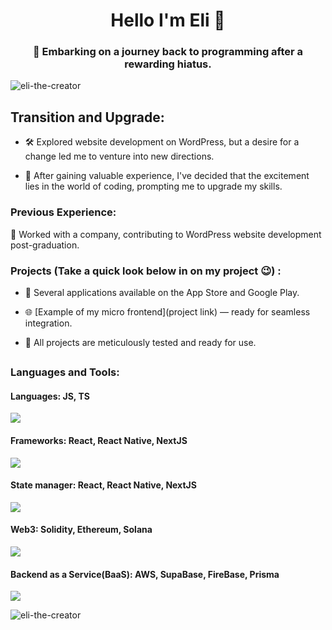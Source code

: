 <h1 align="center">Hello I'm Eli 👋</h1>
<h3 align="center">🚀 Embarking on a journey back to programming after a rewarding hiatus.</h3>

<p align="left"> <img src="https://komarev.com/ghpvc/?username=eli-the-creator&label=Profile%20views&color=0e75b6&style=flat" alt="eli-the-creator" /> </p>

<h2>Transition and Upgrade:</h2>

- 🛠️ Explored website development on WordPress, but a desire for a change led me to venture into new directions.

- 🔄 After gaining valuable experience, I've decided that the excitement lies in the world of coding, prompting me to upgrade my skills.

<h3>Previous Experience:</h3>

💼 Worked with a company, contributing to WordPress website development post-graduation.

<h3> Projects (Take a quick look below in on my project 😉) :</h3>

- 📱 Several applications available on the App Store and Google Play.

- 🌐 [Example of my micro frontend](project link) — ready for seamless integration.

- 🔧 All projects are meticulously tested and ready for use.

## <h3 align="left">Languages and Tools:</h3>

<h4>Languages: JS, TS</h4>
<p>
    <img src="https://skillicons.dev/icons?i=js,ts" />
</p>
<h4>Frameworks: React, React Native, NextJS</h4>
<p>
    <img src="https://skillicons.dev/icons?i=react,electron,nextjs" />
</p>
<h4>State manager: React, React Native, NextJS</h4>
<p>
    <img src="https://skillicons.dev/icons?i=redux,redis" />
</p>

<h4>Web3: Solidity, Ethereum, Solana</h4>
<p>
    <img src="https://skillicons.dev/icons?i=solidity" />
</p>

<h4>Backend as a Service(BaaS): AWS, SupaBase, FireBase, Prisma </h4>
<p>
    <img src="https://skillicons.dev/icons?i=aws,supabase,firebase,prisma" />
</p>

<p><img align="center" src="https://github-readme-stats.vercel.app/api/top-langs?username=eli-the-creator&show_icons=true&locale=en&layout=compact" alt="eli-the-creator" /></p>
